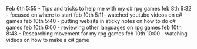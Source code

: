 Feb 6th 5:55 - Tips and tricks to help me with my c# rpg games
feb 8th 6:32 - focused on where to start
feb 10th 5:11- watched youtube videos on c# games
feb 10th 5:40 - putting website in sticky notes on how to do c# games
feb 10th 6:00 - reviewing other languages on rpg games
feb 10th 8:48 - Researching movement for my rpg games
feb 10th 10:00 - watching videos on how to make a c# game